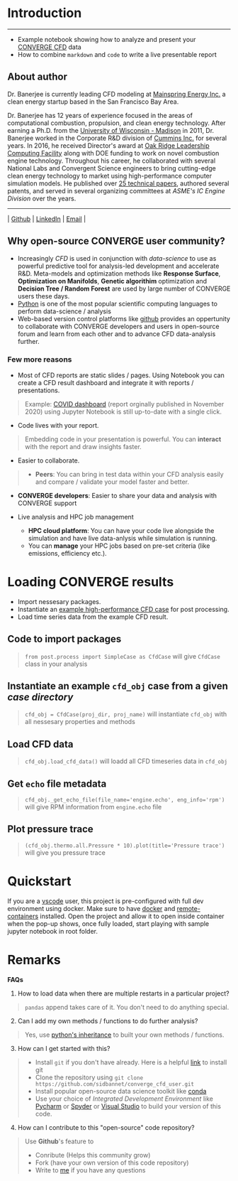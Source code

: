 # Introduction
---
*   Example notebook showing how to analyze and present your [CONVERGE CFD](https://convergecfd.com/) data
*   How to combine `markdown` and `code` to write a live presentable report

## About author

Dr. Banerjee is currently leading CFD modeling at [Mainspring Energy Inc.](https://www.mainspringenergy.com) a clean energy startup based in the San Francisco Bay Area.

Dr. Banerjee has 12 years of experience focused in the areas of computational combustion, propulsion, and clean energy technology. After earning a Ph.D. from the [University of Wisconsin - Madison](https://www.wisc.edu) in 2011, Dr. Banerjee worked in the Corporate R&D division of [Cummins Inc.](https://www.cummins.com) for several years. In 2016, he received Director's award at [Oak Ridge Leadership Computing Facility](https://www.olcf.ornl.gov/) along with DOE funding to work on novel combustion engine technology. Throughout his career, he collaborated with several National Labs and Convergent Science engineers to bring cutting-edge clean energy technology to market using high-performance computer simulation models. He published over [25 technical papers](https://scholar.google.com/citations?user=eTX1dWAAAAAJ&hl=en), authored several patents, and served in several organizing committees at _ASME's IC Engine Division_ over the years.

---
| [Github](https://github.com/sidbannet) | [LinkedIn](https://www.linkedin.com/in/sidban/) | [Email](mailto:sidban@uwalumni.com) |

## Why open-source CONVERGE user community?

* Increasingly *CFD* is used in conjunction with *data-science* to use as powerful predictive tool for analysis-led development and accelerate R&D. Meta-models and optimization methods like **Response Surface**, **Optimization on Manifolds**, **Genetic algorithim** optimization and **Decision Tree / Random Forest** are used by large number of CONVERGE users these days.
* [Python](https://www.python.org/) is one of the most popular scientific computing languages to perform data-science / analysis
* Web-based version control platforms like [github](https://github.com/) provides an oppertunity to collaborate with CONVERGE developers and users in open-source forum and learn from each other and to advance CFD data-analysis further.

### Few more reasons

* Most of CFD reports are static slides / pages. Using Notebook you can create a CFD result dashboard and integrate it with reports / presentations.
> Example: [COVID dashboard](https://gist.github.com/sidbannet/5f344203c1811696a0c8c51500323052) (report orginally published in November 2020) using Jupyter Notebook is still up-to-date with a single click.
* Code lives with your report.
> Embedding code in your presentation is powerful. You can **interact** with the report and draw insights faster.
* Easier to collaborate.
> * **Peers**: You can bring in test data within your CFD analysis easily and compare / validate your model faster and better.
  * **CONVERGE developers**: Easier to share your data and analysis with CONVERGE support

* Live analysis and HPC job management
  * **HPC cloud platform**: You can have your code live alongside the simulation and have live data-anlysis while simulation is running. 
  * You can **manage** your HPC jobs based on pre-set criteria (like emissions, efficiency etc.).

# Loading CONVERGE results

* Import nessesary packages.
* Instantiate an [example high-performance CFD case](https://convergecfd.com/benefits/high-performance-computing) for post processing.
* Load time series data from the example CFD result.

## Code to import packages
> `from post.process import SimpleCase as CfdCase` will give `CfdCase` class in your analysis

## Instantiate an example `cfd_obj` case from a given _case directory_

> `cfd_obj = CfdCase(proj_dir, proj_name)` will instantiate `cfd_obj` with all nessesary properties and methods

## Load CFD data
> `cfd_obj.load_cfd_data()` will loadd all CFD timeseries data in `cfd_obj`

## Get `echo` file metadata
> `cfd_obj._get_echo_file(file_name='engine.echo', eng_info='rpm')` will give RPM information from `engine.echo` file

## Plot pressure trace
> `(cfd_obj.thermo.all.Pressure * 10).plot(title='Pressure trace')` will give you pressure trace

# Quickstart

If you are a [vscode](https://code.visualstudio.com/) user, this project is pre-configured with full dev environment using docker. Make sure to have [docker](https://docs.docker.com/engine/install/) and [remote-containers](https://marketplace.visualstudio.com/items?itemName=ms-vscode-remote.remote-containers) installed. Open the project and allow it to open inside container when the pop-up shows, once fully loaded, start playing with sample jupyter notebook in root folder.

# Remarks

**FAQs**
1. How to load data when there are multiple restarts in a particular project?
> `pandas` append takes care of it. You don't need to do anything special.
2. Can I add my own methods / functions to do further analysis?
> Yes, use [python's inheritance](https://www.w3schools.com/python/python_inheritance.asp) to built your own methods / functions.
3. How can I get started with this?
> * Install `git` if you don't have already. Here is a helpful [link](https://git-scm.com/book/en/v2/Getting-Started-Installing-Git) to install git
> * Clone the repository using `git clone https://github.com/sidbannet/converge_cfd_user.git`
> * Install popular open-source data science toolkit like [conda](https://www.anaconda.com/products/individual-d)
> * Use your choice of *Integrated Development Environment* like [Pycharm](https://www.jetbrains.com/pycharm/) or [Spyder](https://www.spyder-ide.org/) or [Visual Studio](https://visualstudio.microsoft.com/) to build your version of this code.
4. How can I contribute to this "open-source" code repository?
> Use **Github**'s feature to 
> * Conribute (Helps this community grow)
> * Fork (have your own version of this code repository)
> * Write to [me](mailto:sidban@uwalumni.com) if you have any questions
